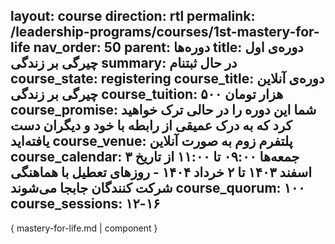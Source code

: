 layout: course
direction: rtl
permalink: /leadership-programs/courses/1st-mastery-for-life
nav_order: 50
parent: دوره‌ها
title: دوره‌ی اول چیرگی بر زندگی
summary: در حال ثبتنام
course_state: registering
course_title: دوره‌ی آنلاین چیرگی بر زندگی
course_tuition: ۵۰۰ هزار تومان
course_promise: شما این دوره را در حالی ترک خواهید کرد که به درک عمیقی از رابطه با خود و دیگران دست یافته‌اید
course_venue: پلتفرم زوم به صورت آنلاین
course_calendar: جمعه‌ها ۰۹:۰۰ تا ۱۱:۰۰ از تاریخ ۳ اسفند ۱۴۰۳ تا ۲ خرداد ۱۴۰۴ - روزهای تعطیل با هماهنگی شرکت کنندگان جابجا می‌شوند
course_quorum: ۱۰۰
course_sessions: ۱۲-۱۶
---

{ mastery-for-life.md | component }
